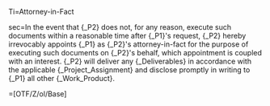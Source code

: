 Ti=Attorney-in-Fact

sec=In the event that {_P2} does not, for any reason, execute such documents within a reasonable time after {_P1}'s request, {_P2} hereby irrevocably appoints {_P1} as {_P2}'s attorney-in-fact for the purpose of executing such documents on {_P2}'s behalf, which appointment is coupled with an interest. {_P2} will deliver any {_Deliverables} in accordance with the applicable {_Project_Assignment} and disclose promptly in writing to {_P1} all other {_Work_Product}.

=[OTF/Z/ol/Base]
